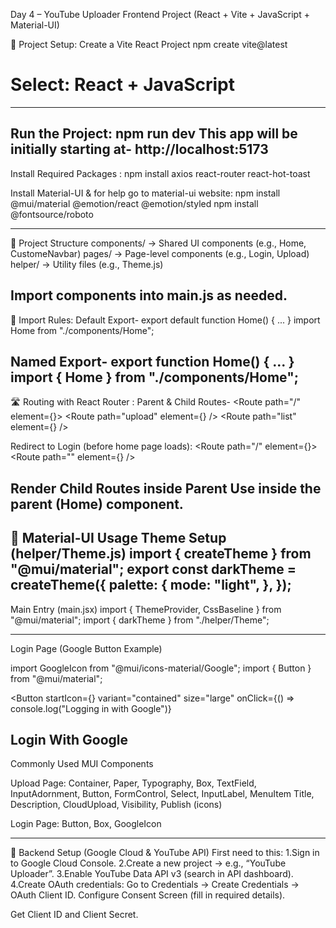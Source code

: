 Day 4 – YouTube Uploader Frontend Project
(React + Vite + JavaScript + Material-UI)

🚀 Project Setup:
Create a Vite React Project
npm create vite@latest
# Select: React + JavaScript
--------------------------------
Run the Project:
npm run dev
This app will be initially starting at- http://localhost:5173
---------------------------------------------------------
Install Required Packages :
npm install axios react-router react-hot-toast

Install Material-UI & for help go to material-ui website:
npm install @mui/material @emotion/react @emotion/styled
npm install @fontsource/roboto

------------------------------------------------------------
📂 Project Structure
components/ → Shared UI components (e.g., Home, CustomeNavbar)
pages/ → Page-level components (e.g., Login, Upload)
helper/ → Utility files (e.g., Theme.js)

Import components into main.js as needed.
-------------------------------------------------------------
📝 Import Rules:
Default Export-
export default function Home() { ... }
import Home from "./components/Home";

Named Export-
export function Home() { ... }
import { Home } from "./components/Home";
---------------------------------------------------------
🛣️ Routing with React Router :
Parent & Child Routes-
<Route path="/" element={<Home />}>
  <Route path="upload" element={<Upload />} />
  <Route path="list" element={<List />} />
</Route>


Redirect to Login (before home page loads):
<Route path="/" element={<Home />}>
  <Route path="" element={<Navigate to="/login" />} />
</Route>


Render Child Routes inside Parent
Use <Outlet /> inside the parent (Home) component.
------------------------------------------------------------
🎨 Material-UI Usage
Theme Setup (helper/Theme.js)
import { createTheme } from "@mui/material";
export const darkTheme = createTheme({
  palette: {
    mode: "light",
  },
});
-------------------------------------------------------------

Main Entry (main.jsx)
import { ThemeProvider, CssBaseline } from "@mui/material";
import { darkTheme } from "./helper/Theme";

<ThemeProvider theme={darkTheme}>
  <CssBaseline />
  <App />
</ThemeProvider>

--------------------------------------------------------
Login Page (Google Button Example)

import GoogleIcon from "@mui/icons-material/Google";
import { Button } from "@mui/material";

<Button
  startIcon={<GoogleIcon />}
  variant="contained"
  size="large"
  onClick={() => console.log("Logging in with Google")}
>
  Login With Google
</Button>
-----------------------------------------------------------

Commonly Used MUI Components

Upload Page:
Container, Paper, Typography, Box, TextField, InputAdornment, Button, FormControl, Select, InputLabel, MenuItem
Title, Description, CloudUpload, Visibility, Publish (icons)

Login Page:
Button, Box, GoogleIcon

*****************************************************************************************************************
🔗 Backend Setup (Google Cloud & YouTube API)
First need to this:
1.Sign in to Google Cloud Console.
2.Create a new project → e.g., “YouTube Uploader”.
3.Enable YouTube Data API v3 (search in API dashboard).
4.Create OAuth credentials:
  Go to Credentials → Create Credentials → OAuth Client ID.
  Configure Consent Screen (fill in required details).
  
Get Client ID and Client Secret.
